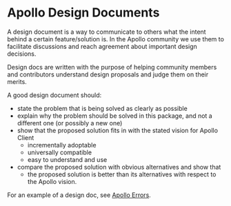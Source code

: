 # Apollo Design Documents

A design document is a way to communicate to others what the intent behind a certain feature/solution is. In the Apollo community we use them to facilitate discussions and reach agreement about important design decisions.

Design docs are written with the purpose of helping community members and contributors understand design proposals and judge them on their merits.

A good design document should:
- state the problem that is being solved as clearly as possible
- explain why the problem should be solved in this package, and not a different one (or possibly a new one)
- show that the proposed solution fits in with the stated vision for Apollo Client
  - incrementally adoptable
  - universally compatible
  - easy to understand and use
- compare the proposed solution with obvious alternatives and show that
  - the proposed solution is better than its alternatives with respect to the Apollo vision.

For an example of a design doc, see [Apollo Errors](https://github.com/apollographql/apollo-client/blob/master/designs/errors.md).
